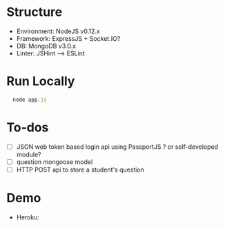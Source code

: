# Structure
- Environment: NodeJS v0.12.x
- Framework: ExpressJS + Socket.IO?
- DB: MongoDB v3.0.x
- Linter: JSHint --> ESLint

# Run Locally
```javascript
  node app.js
```

# To-dos
- [ ] JSON web token based login api using PassportJS ? or self-developed module?
- [ ] question mongoose model
- [ ] HTTP POST api to store a student's question

# Demo
- Heroku: 
